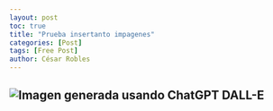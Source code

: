 ```yaml
---
layout: post
toc: true
title: "Prueba insertanto impagenes"
categories: [Post]
tags: [Free Post]
author: César Robles
---
```

![Imagen generada usando ChatGPT DALL-E](.images/imagen_prueba.jpg)
---
